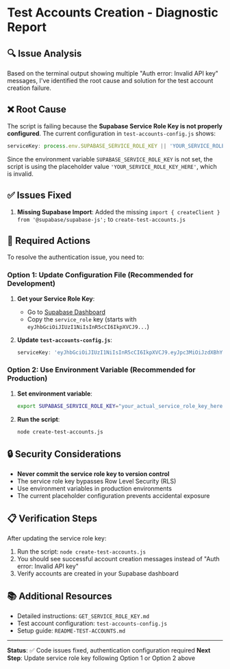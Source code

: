 # Test Accounts Creation - Diagnostic Report

## 🔍 Issue Analysis

Based on the terminal output showing multiple "Auth error: Invalid API key" messages, I've identified the root cause and solution for the test account creation failure.

## ❌ Root Cause

The script is failing because the **Supabase Service Role Key is not properly configured**. The current configuration in `test-accounts-config.js` shows:

```javascript
serviceKey: process.env.SUPABASE_SERVICE_ROLE_KEY || 'YOUR_SERVICE_ROLE_KEY_HERE'
```

Since the environment variable `SUPABASE_SERVICE_ROLE_KEY` is not set, the script is using the placeholder value `'YOUR_SERVICE_ROLE_KEY_HERE'`, which is invalid.

## ✅ Issues Fixed

1. **Missing Supabase Import**: Added the missing `import { createClient } from '@supabase/supabase-js';` to `create-test-accounts.js`

## 🔧 Required Actions

To resolve the authentication issue, you need to:

### Option 1: Update Configuration File (Recommended for Development)

1. **Get your Service Role Key**:
   - Go to [Supabase Dashboard](https://supabase.com/dashboard/project/hdjbfxzkijcmzhwusifl/settings/api)
   - Copy the `service_role` key (starts with `eyJhbGciOiJIUzI1NiIsInR5cCI6IkpXVCJ9...`)

2. **Update `test-accounts-config.js`**:
   ```javascript
   serviceKey: 'eyJhbGciOiJIUzI1NiIsInR5cCI6IkpXVCJ9.eyJpc3MiOiJzdXBhYmFzZSIsInJlZiI6ImhkamJmeHpraWpjbXpod3VzaWZsIiwicm9sZSI6InNlcnZpY2Vfcm9sZSIsImlhdCI6MTc1MDQxMjc3MywiZXhwIjoyMDY1OTg4NzczfQ.YOUR_ACTUAL_SIGNATURE_HERE'
   ```

### Option 2: Use Environment Variable (Recommended for Production)

1. **Set environment variable**:
   ```bash
   export SUPABASE_SERVICE_ROLE_KEY="your_actual_service_role_key_here"
   ```

2. **Run the script**:
   ```bash
   node create-test-accounts.js
   ```

## 🔒 Security Considerations

- **Never commit the service role key to version control**
- The service role key bypasses Row Level Security (RLS)
- Use environment variables in production environments
- The current placeholder configuration prevents accidental exposure

## 📋 Verification Steps

After updating the service role key:

1. Run the script: `node create-test-accounts.js`
2. You should see successful account creation messages instead of "Auth error: Invalid API key"
3. Verify accounts are created in your Supabase dashboard

## 📚 Additional Resources

- Detailed instructions: `GET_SERVICE_ROLE_KEY.md`
- Test account configuration: `test-accounts-config.js`
- Setup guide: `README-TEST-ACCOUNTS.md`

---

**Status**: ✅ Code issues fixed, authentication configuration required
**Next Step**: Update service role key following Option 1 or Option 2 above